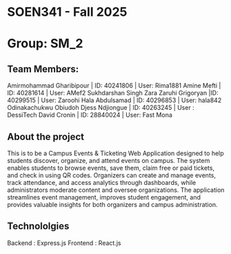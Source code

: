 # SOEN341 - Fall 2025
# Group: SM_2
## Team Members:
Amirmohammad Gharibipour | ID: 40241806 | User: Rima1881
Amine Mefti | ID: 40281614 | User: AMef2
Sukhdarshan Singh
Zara Zaruhi Grigoryan |ID: 40299515 | User: Zaroohi
Hala Abdulsamad | ID: 40296853 | User: hala842
Odinakachukwu Obiudoh
Djess Ndjiongue | ID: 40263245 | User : DessiTech
David Cronin | ID: 28840024 | User: Fast Mona

## About the project
This is to be a Campus Events & Ticketing Web Application designed to help students discover, organize, and attend events on campus. The system enables students to browse events, save them, claim free or paid tickets, and check in using QR codes. Organizers can create and manage events, track attendance, and access analytics through dashboards, while administrators moderate content and oversee organizations. The application streamlines event management, improves student engagement, and provides valuable insights for both organizers and campus administration.


## Technololgies
Backend : Express.js
Frontend : React.js
